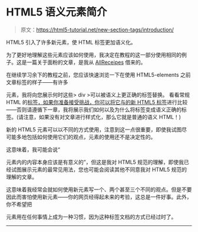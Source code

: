# HTML5 语义元素简介

> 原文：<https://html5-tutorial.net/new-section-tags/introduction/>

HTML5 引入了许多新元素，使 HTML 标签更加语义化。

为了更好地理解这些元素应该如何使用，我决定在教程的这一部分使用相同的例子。这是一篇关于面粉的文章，是我从 [AllReceipes](http://allrecipes.com/howto/all-about-flour/) 借来的。

在继续学习余下的教程之前，您应该快速浏览一下在使用 HTML5-elements 之前文章标签的样子——有许多

元素，我将向您展示何时这些> div >可以被语义上更正确的标签替换。
看看常规 HTML 的[标签，如果你准备接受挑战，你可以将它与](/flour-article.html)[的新 HTML5 标签](/flour-article-html5.html)进行比较——否则请遵循下一章，我将展示我们如何以及为什么将标签变成语义正确的标签。(请注意，如果没有对文章进行样式化，那么它就是普通的语义 HTML！)

新的 HTML5 元素可以以不同的方式使用，注意到这一点很重要，即使我试图尽可能多地包括如何使用它们的观点，元素的使用还不是决定性的。

这意味着，我可能会说“

<article>元素内的内容本身应该是有意义的”，但这是我对 HTML5 规范的理解，即使我已经试图展示元素的最常见用法，您也可能会阅读其他不同意我对 HTML5 规范的理解的文章。</article>

这意味着我经常会就如何使用新元素写一个、两个甚至三个不同的观点。但是不要因此而害怕使用新元素——你的网页经得起未来的考验，这总是一件好事。此外，你不希望把

元素用在任何事情上成为一种习惯，因为这种标签文档的方式已经过时了。

* * *